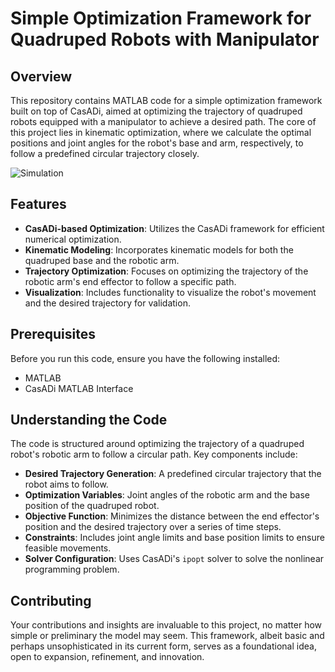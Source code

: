 
# Simple Optimization Framework for Quadruped Robots with Manipulator

## Overview

This repository contains MATLAB code for a simple optimization framework built on top of CasADi, aimed at optimizing the trajectory of quadruped robots equipped with a manipulator to achieve a desired path. The core of this project lies in kinematic optimization, where we calculate the optimal positions and joint angles for the robot's base and arm, respectively, to follow a predefined circular trajectory closely.

![Simulation](https://github.com/zjiag/Simple-Optimization-Framework-for-Quadruped-Robots-with-Manipulator/blob/main/simulation.gif)

## Features

- **CasADi-based Optimization**: Utilizes the CasADi framework for efficient numerical optimization.
- **Kinematic Modeling**: Incorporates kinematic models for both the quadruped base and the robotic arm.
- **Trajectory Optimization**: Focuses on optimizing the trajectory of the robotic arm's end effector to follow a specific path.
- **Visualization**: Includes functionality to visualize the robot's movement and the desired trajectory for validation.

## Prerequisites

Before you run this code, ensure you have the following installed:
- MATLAB
- CasADi MATLAB Interface


## Understanding the Code

The code is structured around optimizing the trajectory of a quadruped robot's robotic arm to follow a circular path. Key components include:

- **Desired Trajectory Generation**: A predefined circular trajectory that the robot aims to follow.
- **Optimization Variables**: Joint angles of the robotic arm and the base position of the quadruped robot.
- **Objective Function**: Minimizes the distance between the end effector's position and the desired trajectory over a series of time steps.
- **Constraints**: Includes joint angle limits and base position limits to ensure feasible movements.
- **Solver Configuration**: Uses CasADi's `ipopt` solver to solve the nonlinear programming problem.


## Contributing

Your contributions and insights are invaluable to this project, no matter how simple or preliminary the model may seem. This framework, albeit basic and perhaps unsophisticated in its current form, serves as a foundational idea, open to expansion, refinement, and innovation. 
